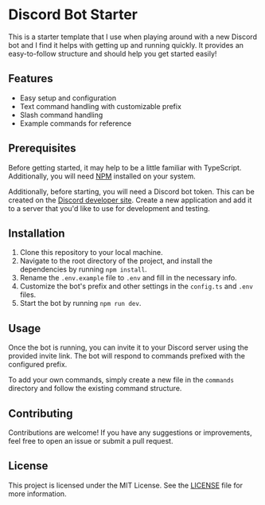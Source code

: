 # Discord Bot Starter

This is a starter template that I use when playing around with a new Discord bot and I find it helps with getting up and running quickly. It provides an easy-to-follow structure and should help you get started easily!

## Features

- Easy setup and configuration
- Text command handling with customizable prefix
- Slash command handling
- Example commands for reference

## Prerequisites

Before getting started, it may help to be a little familiar with TypeScript. Additionally, you will need [NPM](https://www.npmjs.com) installed on your system. 

Additionally, before starting, you will need a Discord bot token. This can be created on the [Discord developer site](https://discord.com/developers/applications). Create a new application and add it to a server that you'd like to use for development and testing.

## Installation

1. Clone this repository to your local machine.
2. Navigate to the root directory of the project, and install the dependencies by running `npm install`.
3. Rename the `.env.example` file to `.env` and fill in the necessary info.
4. Customize the bot's prefix and other settings in the `config.ts` and `.env` files.
5. Start the bot by running `npm run dev`.

## Usage

Once the bot is running, you can invite it to your Discord server using the provided invite link. The bot will respond to commands prefixed with the configured prefix.

To add your own commands, simply create a new file in the `commands` directory and follow the existing command structure.

## Contributing

Contributions are welcome! If you have any suggestions or improvements, feel free to open an issue or submit a pull request.

## License

This project is licensed under the MIT License. See the [LICENSE](LICENSE) file for more information.
